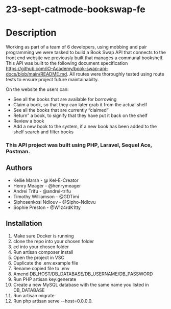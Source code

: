 # 23-sept-catmode-bookswap-fe

# Description 
Working as part of a team of 6 developers, using mobbing and pair programming we were tasked to build a Book Swap API that connects to the front end website we previously built that manages a communal bookshelf.  
This API was built to the following document specification https://github.com/iO-Academy/book-swap-api-docs/blob/main/README.md. All routes were thoroughly tested using route tests to ensure project future maintainabilty.

On the website the users can:

* See all the books that are available for borrowing
* Claim a book, so that they can later grab it from the actual shelf
* See all the books that are currently “claimed“
* Return” a book, to signify that they have put it back on the shelf
* Review a book
* Add a new book to the system, if a new book has been added to the shelf search and filter books

### This API project was built using PHP, Laravel, Sequel Ace, Postman.

## Authors
* Kellie Marsh - @ Kel-E-Creator
* Henry Meager - @henrymeager 
* Andrei Trifu - @andrei-trifu
* Timothy Williamson - @GDTimi
* Siphosenkosi Ndlouv - @Sipho-Ndlovu
* Sophie Preston - @W1z4rdK1tty

## Installation
1. Make sure Docker is running
2. clone the repo into your chosen folder
3. cd into your chosen folder
4. Run artisan composer install
5. Open the project in VSC
6. Duplicate the .env.example file
7. Rename copied file to .env
8. Amend DB_HOST/DB_DATABASE/DB_USERNAME/DB_PASSWORD 
9. Run PHP artisan key:generate
10. Create a new MySQL database with the same name you listed in  DB_DATABASE
11. Run artisan migrate
12. Run php artisan serve --host=0.0.0.0. 
